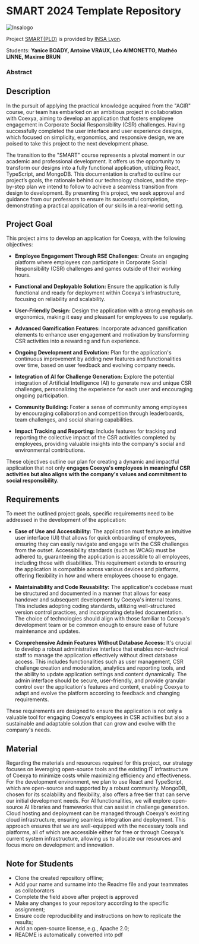 # SMART 2024 Template Repository

![Insalogo](./images/logo-insa_0.png)

Project [SMART(PLD)](riccardotommasini.com/teaching/smart) is provided by [INSA Lyon](https://www.insa-lyon.fr/).

Students: **Yanice BOADY, Antoine VRAUX, Léo AIMONETTO, Mathéo LINNE, Maxime BRUN**

### Abstract

## Description 

In the pursuit of applying the practical knowledge acquired from the "AGIR" course, our team has embarked on an ambitious project in collaboration with Coexya, aiming to develop an application that fosters employee engagement in Corporate Social Responsibility (CSR) challenges. Having successfully completed the user interface and user experience designs, which focused on simplicity, ergonomics, and responsive design, we are poised to take this project to the next development phase.

The transition to the "SMART" course represents a pivotal moment in our academic and professional development. It offers us the opportunity to transform our designs into a fully functional application, utilizing React, TypeScript, and MongoDB. This documentation is crafted to outline our project’s goals, the rationale behind our technology choices, and the step-by-step plan we intend to follow to achieve a seamless transition from design to development. By presenting this project, we seek approval and guidance from our professors to ensure its successful completion, demonstrating a practical application of our skills in a real-world setting.

## Project Goal
This project aims to develop an application for Coexya, with the following objectives:

- **Employee Engagement Through RSE Challenges:** Create an engaging platform where employees can participate in Corporate Social Responsibility (CSR) challenges and games outside of their working hours.

- **Functional and Deployable Solution:** Ensure the application is fully functional and ready for deployment within Coexya's infrastructure, focusing on reliability and scalability.

- **User-Friendly Design:** Design the application with a strong emphasis on ergonomics, making it easy and pleasant for employees to use regularly.

- **Advanced Gamification Features:** Incorporate advanced gamification elements to enhance user engagement and motivation by transforming CSR activities into a rewarding and fun experience.

- **Ongoing Development and Evolution:** Plan for the application's continuous improvement by adding new features and functionalities over time, based on user feedback and evolving company needs.

- **Integration of AI for Challenge Generation:** Explore the potential integration of Artificial Intelligence (AI) to generate new and unique CSR challenges, personalizing the experience for each user and encouraging ongoing participation.

- **Community Building:** Foster a sense of community among employees by encouraging collaboration and competition through leaderboards, team challenges, and social sharing capabilities.

- **Impact Tracking and Reporting:** Include features for tracking and reporting the collective impact of the CSR activities completed by employees, providing valuable insights into the company's social and environmental contributions.

These objectives outline our plan for creating a dynamic and impactful application that not only **engages Coexya's employees in meaningful CSR activities but also aligns with the company's values and commitment to social responsibility.**
## Requirements

To meet the outlined project goals, specific requirements need to be addressed in the development of the application:

- **Ease of Use and Accessibility:** The application must feature an intuitive user interface (UI) that allows for quick onboarding of employees, ensuring they can easily navigate and engage with the CSR challenges from the outset. Accessibility standards (such as WCAG) must be adhered to, guaranteeing the application is accessible to all employees, including those with disabilities. This requirement extends to ensuring the application is compatible across various devices and platforms, offering flexibility in how and where employees choose to engage.

- **Maintainability and Code Reusability:** The application's codebase must be structured and documented in a manner that allows for easy handover and subsequent development by Coexya's internal teams. This includes adopting coding standards, utilizing well-structured version control practices, and incorporating detailed documentation. The choice of technologies should align with those familiar to Coexya's development team or be common enough to ensure ease of future maintenance and updates.

- **Comprehensive Admin Features Without Database Access:** It's crucial to develop a robust administrative interface that enables non-technical staff to manage the application effectively without direct database access. This includes functionalities such as user management, CSR challenge creation and moderation, analytics and reporting tools, and the ability to update application settings and content dynamically. The admin interface should be secure, user-friendly, and provide granular control over the application's features and content, enabling Coexya to adapt and evolve the platform according to feedback and changing requirements.

These requirements are designed to ensure the application is not only a valuable tool for engaging Coexya's employees in CSR activities but also a sustainable and adaptable solution that can grow and evolve with the company's needs.
## Material

Regarding the materials and resources required for this project, our strategy focuses on leveraging open-source tools and the existing IT infrastructure of Coexya to minimize costs while maximizing efficiency and effectiveness. For the development environment, we plan to use React and TypeScript, which are open-source and supported by a robust community. MongoDB, chosen for its scalability and flexibility, also offers a free tier that can serve our initial development needs. For AI functionalities, we will explore open-source AI libraries and frameworks that can assist in challenge generation. Cloud hosting and deployment can be managed through Coexya's existing cloud infrastructure, ensuring seamless integration and deployment. This approach ensures that we are well-equipped with the necessary tools and platforms, all of which are accessible either for free or through Coexya's current system infrastructure, allowing us to allocate our resources and focus more on development and innovation.

## Note for Students

* Clone the created repository offline;
* Add your name and surname into the Readme file and your teammates as collaborators
* Complete the field above after project is approved
* Make any changes to your repository according to the specific assignment;
* Ensure code reproducibility and instructions on how to replicate the results;
* Add an open-source license, e.g., Apache 2.0;
* README is automatically converted into pdf

